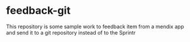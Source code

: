 # feedback-git
This repository is some sample work to feedback item from a mendix app and send it to a git repository instead of to the Sprintr
